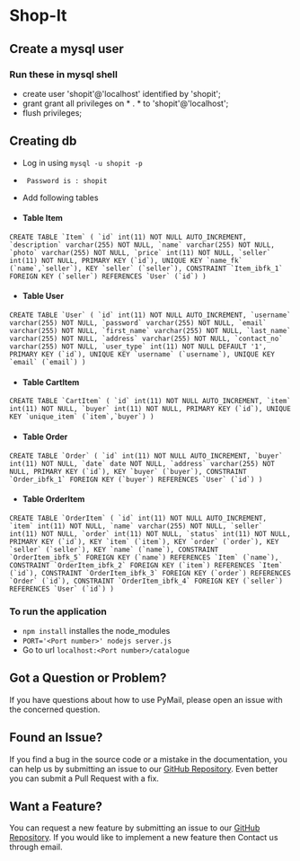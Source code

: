 # Shop-It

## Create a mysql user

### Run these in mysql shell
* create user 'shopit'@'localhost' identified by 'shopit';
* grant grant all privileges on * . * to 'shopit'@'localhost';
* flush privileges;

## Creating db
* Log in using ``mysql -u shopit -p``
* `` Password is : shopit``
* Add following tables

* #### Table Item
``CREATE TABLE `Item` (
  `id` int(11) NOT NULL AUTO_INCREMENT,
  `description` varchar(255) NOT NULL,
  `name` varchar(255) NOT NULL,
  `photo` varchar(255) NOT NULL,
  `price` int(11) NOT NULL,
  `seller` int(11) NOT NULL,
  PRIMARY KEY (`id`),
  UNIQUE KEY `name_fk` (`name`,`seller`),
  KEY `seller` (`seller`),
  CONSTRAINT `Item_ibfk_1` FOREIGN KEY (`seller`) REFERENCES `User` (`id`)
)``

* #### Table User
``CREATE TABLE `User` (
  `id` int(11) NOT NULL AUTO_INCREMENT,
  `username` varchar(255) NOT NULL,
  `password` varchar(255) NOT NULL,
  `email` varchar(255) NOT NULL,
  `first_name` varchar(255) NOT NULL,
  `last_name` varchar(255) NOT NULL,
  `address` varchar(255) NOT NULL,
  `contact_no` varchar(255) NOT NULL,
  `user_type` int(11) NOT NULL DEFAULT '1',
  PRIMARY KEY (`id`),
  UNIQUE KEY `username` (`username`),
  UNIQUE KEY `email` (`email`)
)``

* #### Table CartItem
``CREATE TABLE `CartItem` (
  `id` int(11) NOT NULL AUTO_INCREMENT,
  `item` int(11) NOT NULL,
  `buyer` int(11) NOT NULL,
  PRIMARY KEY (`id`),
  UNIQUE KEY `unique_item` (`item`,`buyer`)
)``

* #### Table Order
``CREATE TABLE `Order` (
  `id` int(11) NOT NULL AUTO_INCREMENT,
  `buyer` int(11) NOT NULL,
  `date` date NOT NULL,
  `address` varchar(255) NOT NULL,
  PRIMARY KEY (`id`),
  KEY `buyer` (`buyer`),
  CONSTRAINT `Order_ibfk_1` FOREIGN KEY (`buyer`) REFERENCES `User` (`id`)
)``

* #### Table OrderItem
``CREATE TABLE `OrderItem` (
  `id` int(11) NOT NULL AUTO_INCREMENT,
  `item` int(11) NOT NULL,
  `name` varchar(255) NOT NULL,
  `seller` int(11) NOT NULL,
  `order` int(11) NOT NULL,
  `status` int(11) NOT NULL,
  PRIMARY KEY (`id`),
  KEY `item` (`item`),
  KEY `order` (`order`),
  KEY `seller` (`seller`),
  KEY `name` (`name`),
  CONSTRAINT `OrderItem_ibfk_5` FOREIGN KEY (`name`) REFERENCES `Item` (`name`),
  CONSTRAINT `OrderItem_ibfk_2` FOREIGN KEY (`item`) REFERENCES `Item` (`id`),
  CONSTRAINT `OrderItem_ibfk_3` FOREIGN KEY (`order`) REFERENCES `Order` (`id`),
  CONSTRAINT `OrderItem_ibfk_4` FOREIGN KEY (`seller`) REFERENCES `User` (`id`)
)``

### To run the application
* ``npm install`` installes the node_modules
* ``PORT='<Port number>' nodejs server.js``
* Go to url ``localhost:<Port number>/catalogue``

## <a name="question"></a> Got a Question or Problem?

If you have questions about how to use PyMail, please open an issue with the concerned question.

## <a name="issue"></a> Found an Issue?

If you find a bug in the source code or a mistake in the documentation, you can help us by
submitting an issue to our [GitHub Repository][github]. Even better you can submit a Pull Request
with a fix.

## <a name="feature"></a> Want a Feature?

You can request a new feature by submitting an issue to our [GitHub Repository][github].  If you
would like to implement a new feature then Contact us through email.

[github]: https://github.com/TeamSilverWing/Shop-It/

